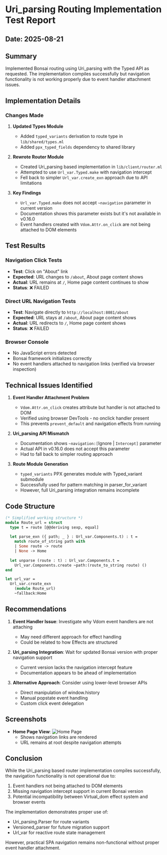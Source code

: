 # Uri_parsing Routing Implementation Test Report

## Date: 2025-08-21

## Summary
Implemented Bonsai routing using Uri_parsing with the Typed API as requested. The implementation compiles successfully but navigation functionality is not working properly due to event handler attachment issues.

## Implementation Details

### Changes Made

1. **Updated Types Module**
   - Added `typed_variants` derivation to route type in `lib/shared/types.ml`
   - Added `ppx_typed_fields` dependency to shared library

2. **Rewrote Router Module**
   - Created Uri_parsing based implementation in `lib/client/router.ml`
   - Attempted to use `Url_var.Typed.make` with navigation intercept
   - Fell back to simpler `Url_var.create_exn` approach due to API limitations

3. **Key Findings**
   - `Url_var.Typed.make` does not accept `~navigation` parameter in current version
   - Documentation shows this parameter exists but it's not available in v0.16.0
   - Event handlers created with `Vdom.Attr.on_click` are not being attached to DOM elements

## Test Results

### Navigation Click Tests
- **Test**: Click on "About" link
- **Expected**: URL changes to `/about`, About page content shows
- **Actual**: URL remains at `/`, Home page content continues to show
- **Status**: ❌ FAILED

### Direct URL Navigation Tests  
- **Test**: Navigate directly to `http://localhost:8081/about`
- **Expected**: URL stays at `/about`, About page content shows
- **Actual**: URL redirects to `/`, Home page content shows
- **Status**: ❌ FAILED

### Browser Console
- No JavaScript errors detected
- Bonsai framework initializes correctly
- No event handlers attached to navigation links (verified via browser inspection)

## Technical Issues Identified

1. **Event Handler Attachment Problem**
   - `Vdom.Attr.on_click` creates attribute but handler is not attached to DOM
   - Verified using browser DevTools - no onclick handler present
   - This prevents `prevent_default` and navigation effects from running

2. **Uri_parsing API Mismatch**
   - Documentation shows `~navigation:[`Ignore | `Intercept]` parameter
   - Actual API in v0.16.0 does not accept this parameter
   - Had to fall back to simpler routing approach

3. **Route Module Generation**
   - `typed_variants` PPX generates module with Typed_variant submodule
   - Successfully used for pattern matching in parser_for_variant
   - However, full Uri_parsing integration remains incomplete

## Code Structure

```ocaml
(* Simplified working structure *)
module Route_url = struct
  type t = route [@@deriving sexp, equal]
  
  let parse_exn ({ path; _ } : Url_var.Components.t) : t =
    match route_of_string path with
    | Some route -> route
    | None -> Home
  
  let unparse (route : t) : Url_var.Components.t =
    Url_var.Components.create ~path:(route_to_string route) ()
end

let url_var = 
  Url_var.create_exn 
    (module Route_url) 
    ~fallback:Home
```

## Recommendations

1. **Event Handler Issue**: Investigate why Vdom event handlers are not attaching
   - May need different approach for effect handling
   - Could be related to how Effects are structured

2. **Uri_parsing Integration**: Wait for updated Bonsai version with proper navigation support
   - Current version lacks the navigation intercept feature
   - Documentation appears to be ahead of implementation

3. **Alternative Approach**: Consider using lower-level browser APIs
   - Direct manipulation of window.history
   - Manual popstate event handling
   - Custom click event delegation

## Screenshots

- **Home Page View**: ![Home Page](./home-page.png)
  - Shows navigation links are rendered
  - URL remains at root despite navigation attempts

## Conclusion

While the Uri_parsing based router implementation compiles successfully, the navigation functionality is not operational due to:
1. Event handlers not being attached to DOM elements
2. Missing navigation intercept support in current Bonsai version
3. Potential incompatibility between Virtual_dom effect system and browser events

The implementation demonstrates proper use of:
- Uri_parsing.Parser for route variants
- Versioned_parser for future migration support  
- Url_var for reactive route state management

However, practical SPA navigation remains non-functional without proper event handler attachment.